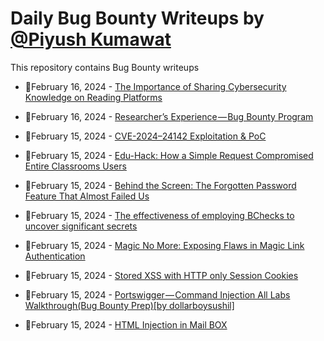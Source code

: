 # Daily Bug Bounty Writeups by [@Piyush Kumawat](https://twitter.com/piyush_supiy) 
This repository contains Bug Bounty writeups

<!-- BLOG-POST-LIST:START -->
 - 💯February 16, 2024 - [The Importance of Sharing Cybersecurity Knowledge on Reading Platforms](https://medium.com/@paritoshblogs/the-importance-of-sharing-cybersecurity-knowledge-on-reading-platforms-34a474a51522?source=rss------bug_bounty-5) 

 - 💯February 16, 2024 - [Researcher’s Experience — Bug Bounty Program](https://medium.com/@_crac/researchers-experience-bug-bounty-program-7d588c363fa6?source=rss------bug_bounty-5) 

 - 💯February 15, 2024 - [CVE-2024–24142 Exploitation &amp; PoC](https://medium.com/@SentinelXTeam/cve-2024-24142-exploitation-poc-045021596804?source=rss------bug_bounty-5) 

 - 💯February 15, 2024 - [Edu-Hack: How a Simple Request Compromised Entire Classrooms Users](https://uchihamrx.medium.com/edu-hack-how-a-simple-request-compromised-entire-classrooms-users-7cefc1225654?source=rss------bug_bounty-5) 

 - 💯February 15, 2024 - [Behind the Screen: The Forgotten Password Feature That Almost Failed Us](https://medium.com/@elcapitano7x/behind-the-screen-the-forgotten-password-feature-that-almost-failed-us-a3e67e103cc5?source=rss------bug_bounty-5) 

 - 💯February 15, 2024 - [The effectiveness of employing BChecks to uncover significant secrets](https://xelkomy.medium.com/the-effectiveness-of-employing-bchecks-to-uncover-significant-secrets-788e15a8a952?source=rss------bug_bounty-5) 

 - 💯February 15, 2024 - [Magic No More: Exposing Flaws in Magic Link Authentication](https://medium.com/@elcapitano7x/magic-no-more-exposing-flaws-in-magic-link-authentication-7cede724382f?source=rss------bug_bounty-5) 

 - 💯February 15, 2024 - [Stored XSS with HTTP only Session Cookies](https://medium.com/techiepedia/stored-xss-with-http-only-session-cookies-32e5eb121384?source=rss------bug_bounty-5) 

 - 💯February 15, 2024 - [Portswigger — Command Injection All Labs Walkthrough&lpar;Bug Bounty Prep&rpar;[by dollarboysushil]](https://infosecwriteups.com/portswigger-command-injection-all-labs-walkthrough-bug-bounty-prep-by-dollarboysushil-e836421212cf?source=rss------bug_bounty-5) 

 - 💯February 15, 2024 - [HTML Injection in Mail BOX](https://codingninjablogs.tech/html-injection-in-mail-box-c963a8c66d69?source=rss------bug_bounty-5) 
<!-- BLOG-POST-LIST:END -->

